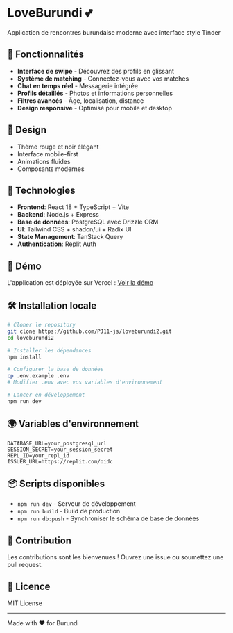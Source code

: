 # LoveBurundi 💕

Application de rencontres burundaise moderne avec interface style Tinder

## 🌟 Fonctionnalités

- **Interface de swipe** - Découvrez des profils en glissant
- **Système de matching** - Connectez-vous avec vos matches
- **Chat en temps réel** - Messagerie intégrée
- **Profils détaillés** - Photos et informations personnelles
- **Filtres avancés** - Âge, localisation, distance
- **Design responsive** - Optimisé pour mobile et desktop

## 🎨 Design

- Thème rouge et noir élégant
- Interface mobile-first
- Animations fluides
- Composants modernes

## 🚀 Technologies

- **Frontend**: React 18 + TypeScript + Vite
- **Backend**: Node.js + Express
- **Base de données**: PostgreSQL avec Drizzle ORM
- **UI**: Tailwind CSS + shadcn/ui + Radix UI
- **State Management**: TanStack Query
- **Authentication**: Replit Auth

## 📱 Démo

L'application est déployée sur Vercel : [Voir la démo](https://loveburundi.vercel.app)

## 🛠️ Installation locale

```bash
# Cloner le repository
git clone https://github.com/PJ11-js/loveburundi2.git
cd loveburundi2

# Installer les dépendances
npm install

# Configurer la base de données
cp .env.example .env
# Modifier .env avec vos variables d'environnement

# Lancer en développement
npm run dev
```

## 🌍 Variables d'environnement

```env
DATABASE_URL=your_postgresql_url
SESSION_SECRET=your_session_secret
REPL_ID=your_repl_id
ISSUER_URL=https://replit.com/oidc
```

## 📦 Scripts disponibles

- `npm run dev` - Serveur de développement
- `npm run build` - Build de production
- `npm run db:push` - Synchroniser le schéma de base de données

## 🤝 Contribution

Les contributions sont les bienvenues ! Ouvrez une issue ou soumettez une pull request.

## 📄 Licence

MIT License

---

Made with ❤️ for Burundi
